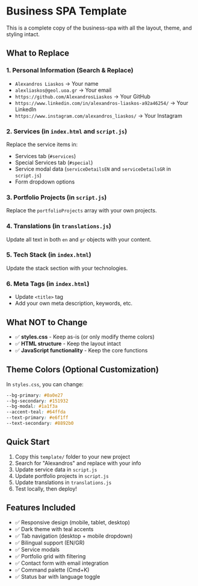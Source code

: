 # Business SPA Template

This is a complete copy of the business-spa with all the layout, theme, and styling intact.

## What to Replace

### 1. **Personal Information** (Search & Replace)
- `Alexandros Liaskos` → Your name
- `alexliaskos@geol.uoa.gr` → Your email
- `https://github.com/AlexandrosLiaskos` → Your GitHub
- `https://www.linkedin.com/in/alexandros-liaskos-a92a46254/` → Your LinkedIn
- `https://www.instagram.com/alexandros_liaskos/` → Your Instagram

### 2. **Services** (in `index.html` and `script.js`)
Replace the service items in:
- Services tab (`#services`)
- Special Services tab (`#special`)
- Service modal data (`serviceDetailsEN` and `serviceDetailsGR` in `script.js`)
- Form dropdown options

### 3. **Portfolio Projects** (in `script.js`)
Replace the `portfolioProjects` array with your own projects.

### 4. **Translations** (in `translations.js`)
Update all text in both `en` and `gr` objects with your content.

### 5. **Tech Stack** (in `index.html`)
Update the stack section with your technologies.

### 6. **Meta Tags** (in `index.html`)
- Update `<title>` tag
- Add your own meta description, keywords, etc.

## What NOT to Change

- ✅ **styles.css** - Keep as-is (or only modify theme colors)
- ✅ **HTML structure** - Keep the layout intact
- ✅ **JavaScript functionality** - Keep the core functions

## Theme Colors (Optional Customization)

In `styles.css`, you can change:
```css
--bg-primary: #0a0e27
--bg-secondary: #151932
--bg-modal: #1a1f3a
--accent-teal: #64ffda
--text-primary: #e6f1ff
--text-secondary: #8892b0
```

## Quick Start

1. Copy this `template/` folder to your new project
2. Search for "Alexandros" and replace with your info
3. Update service data in `script.js`
4. Update portfolio projects in `script.js`
5. Update translations in `translations.js`
6. Test locally, then deploy!

## Features Included

- ✅ Responsive design (mobile, tablet, desktop)
- ✅ Dark theme with teal accents
- ✅ Tab navigation (desktop + mobile dropdown)
- ✅ Bilingual support (EN/GR)
- ✅ Service modals
- ✅ Portfolio grid with filtering
- ✅ Contact form with email integration
- ✅ Command palette (Cmd+K)
- ✅ Status bar with language toggle


